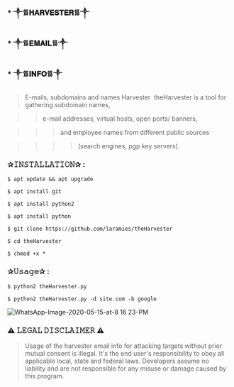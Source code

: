 ### * ༒︎᯾𝐇𝐀𝐑𝐕𝐄𝐒𝐓𝐄𝐑᯾༒︎
###  * ༒︎᯾𝐄𝐌𝐀𝐈𝐋᯾༒︎
###   * ༒︎᯾𝐈𝐍𝐅𝐎᯾༒︎

> E-mails, subdomains and names Harvester  theHarvester is a tool for gathering subdomain names,  

>> e-mail addresses, virtual hosts, open ports/ banners,   

>>> and employee names from different public sources  

>>>> (search engines, pgp key servers).  

### ✰𝙸𝙽𝚂𝚃𝙰𝙻𝙻𝙰𝚃𝙸𝙾𝙽✰ : 
```
$ apt update && apt upgrade  
```
```
$ apt install git   
```
```
$ apt install python2  
```
```
$ apt install python  
```
```
$ git clone https://github.com/laramies/theHarvester  
```
```
$ cd theHarvester  
```
```
$ chmod +x *  
```
### ✰𝚄𝚜𝚊𝚐𝚎✰ : 
```
$ python2 theHarvester.py  
```
```
$ python2 theHarvester.py -d site.com -b google
```

![WhatsApp-Image-2020-05-15-at-8 16 23-PM](https://user-images.githubusercontent.com/75029023/111862485-8edbd680-8990-11eb-8c60-60004044a94a.jpeg)

### ⚠️ 𝙻𝙴𝙶𝙰𝙻 𝙳𝙸𝚂𝙲𝙻𝙰𝙸𝙼𝙴𝚁 ⚠️ 
> Usage of the harvester email info for attacking targets without prior mutual consent is illegal. It's the end user's responsibility to obey all applicable local, state and federal laws. Developers assume no liability and are not responsible for any misuse or damage caused by this program.

